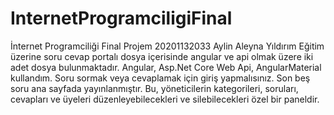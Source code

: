 # InternetProgramciligiFinal
İnternet Programciliği Final Projem
20201132033 Aylin Aleyna Yıldırım Eğitim üzerine soru cevap portalı dosya içerisinde angular ve api olmak üzere iki adet dosya bulunmaktadır.
Angular, Asp.Net Core Web Api, AngularMaterial kullandım.
Soru sormak veya cevaplamak için giriş yapmalısınız.
Son beş soru ana sayfada yayınlanmıştır. 
Bu, yöneticilerin kategorileri, soruları, cevapları ve üyeleri düzenleyebilecekleri ve silebilecekleri özel bir paneldir.
